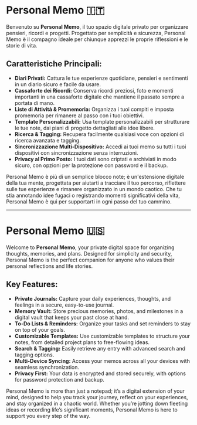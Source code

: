 # Personal Memo 🇮🇹

Benvenuto su **Personal Memo**, il tuo spazio digitale privato per organizzare pensieri, ricordi e progetti. Progettato per semplicità e sicurezza, Personal Memo è il compagno ideale per chiunque apprezzi le proprie riflessioni e le storie di vita.

## Caratteristiche Principali:
- **Diari Privati:** Cattura le tue esperienze quotidiane, pensieri e sentimenti in un diario sicuro e facile da usare.
- **Cassaforte dei Ricordi:** Conserva ricordi preziosi, foto e momenti importanti in una cassaforte digitale che mantiene il passato sempre a portata di mano.
- **Liste di Attività & Promemoria:** Organizza i tuoi compiti e imposta promemoria per rimanere al passo con i tuoi obiettivi.
- **Template Personalizzabili:** Usa template personalizzabili per strutturare le tue note, dai piani di progetto dettagliati alle idee libere.
- **Ricerca & Tagging:** Recupera facilmente qualsiasi voce con opzioni di ricerca avanzata e tagging.
- **Sincronizzazione Multi-Dispositivo:** Accedi ai tuoi memo su tutti i tuoi dispositivi con sincronizzazione senza interruzioni.
- **Privacy al Primo Posto:** I tuoi dati sono criptati e archiviati in modo sicuro, con opzioni per la protezione con password e il backup.

Personal Memo è più di un semplice blocco note; è un'estensione digitale della tua mente, progettata per aiutarti a tracciare il tuo percorso, riflettere sulle tue esperienze e rimanere organizzato in un mondo caotico. Che tu stia annotando idee fugaci o registrando momenti significativi della vita, Personal Memo è qui per supportarti in ogni passo del tuo cammino.

---

# Personal Memo 🇺🇸

Welcome to **Personal Memo**, your private digital space for organizing thoughts, memories, and plans. Designed for simplicity and security, Personal Memo is the perfect companion for anyone who values their personal reflections and life stories.

## Key Features:
- **Private Journals:** Capture your daily experiences, thoughts, and feelings in a secure, easy-to-use journal.
- **Memory Vault:** Store precious memories, photos, and milestones in a digital vault that keeps your past close at hand.
- **To-Do Lists & Reminders:** Organize your tasks and set reminders to stay on top of your goals.
- **Customizable Templates:** Use customizable templates to structure your notes, from detailed project plans to free-flowing ideas.
- **Search & Tagging:** Easily retrieve any entry with advanced search and tagging options.
- **Multi-Device Syncing:** Access your memos across all your devices with seamless synchronization.
- **Privacy First:** Your data is encrypted and stored securely, with options for password protection and backup.

Personal Memo is more than just a notepad; it’s a digital extension of your mind, designed to help you track your journey, reflect on your experiences, and stay organized in a chaotic world. Whether you’re jotting down fleeting ideas or recording life’s significant moments, Personal Memo is here to support you every step of the way.
